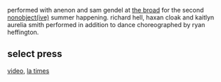 performed with anenon and sam gendel at [the broad](http://thebroad.org/) for the second [nonobject(ive)](http://www.thebroad.org/programs/summer-happenings-sky-ferreira-richard-hell-haxan-cloak-kaitlyn-aurelia-smith-mas-ysa-ryan) summer happening. richard hell, haxan cloak and kaitlyn aurelia smith performed in addition to dance choreographed by ryan heffington.

## select press
[video](https://www.youtube.com/watch?v=crqEM4UFC90), [la times](http://www.latimes.com/entertainment/music/la-et-ms-broad-summer-happenings-ferreira-hell-haxan-cloak-20160729-snap-story.html)